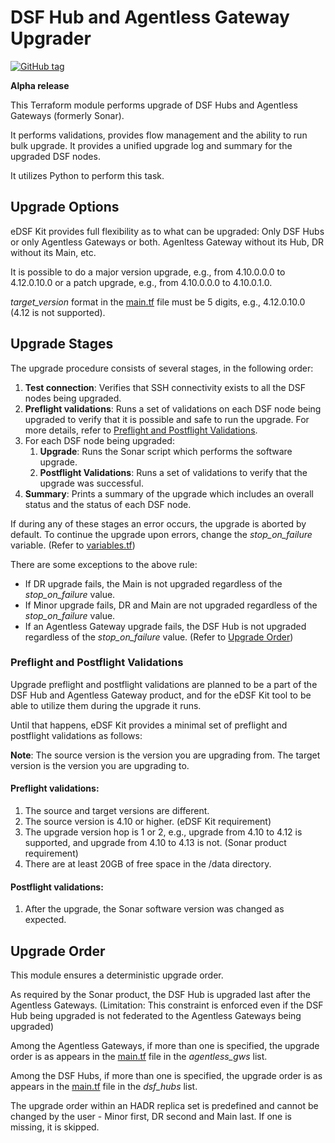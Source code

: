 # DSF Hub and Agentless Gateway Upgrader
[![GitHub tag](https://img.shields.io/github/v/tag/imperva/dsfkit.svg)](https://github.com/imperva/dsfkit/tags)

**Alpha release** 


This Terraform module performs upgrade of DSF Hubs and Agentless Gateways (formerly Sonar).

It performs validations, provides flow management and the ability to run bulk upgrade. It provides a unified upgrade
log and summary for the upgraded DSF nodes.

It utilizes Python to perform this task.


## Upgrade Options

eDSF Kit provides full flexibility as to what can be upgraded: Only DSF Hubs or only Agentless Gateways or both.
Agenltess Gateway without its Hub, DR without its Main, etc.

It is possible to do a major version upgrade, e.g., from 4.10.0.0.0 to 4.12.0.10.0 or a patch upgrade, e.g., from 4.10.0.0.0 to 4.10.0.1.0.

_target_version_ format in the [main.tf](./main.tf) file must be 5 digits, e.g., 4.12.0.10.0 (4.12 is not supported).

## Upgrade Stages

The upgrade procedure consists of several stages, in the following order:

1. **Test connection**: Verifies that SSH connectivity exists to all the DSF nodes being upgraded.
2. **Preflight validations**: Runs a set of validations on each DSF node being upgraded to verify that it is possible 
and safe to run the upgrade. For more details, refer to [Preflight and Postflight Validations](#preflight-and-postflight-validations). 
3. For each DSF node being upgraded:
   1. **Upgrade**: Runs the Sonar script which performs the software upgrade.
   2. **Postflight Validations**: Runs a set of validations to verify that the upgrade was successful.
4. **Summary**: Prints a summary of the upgrade which includes an overall status and the status of each DSF node.

If during any of these stages an error occurs, the upgrade is aborted by default.
To continue the upgrade upon errors, change the _stop_on_failure_ variable. (Refer to [variables.tf](./variables.tf))

There are some exceptions to the above rule:

- If DR upgrade fails, the Main is not upgraded regardless of the _stop_on_failure_ value.
- If Minor upgrade fails, DR and Main are not upgraded regardless of the _stop_on_failure_ value.
- If an Agentless Gateway upgrade fails, the DSF Hub is not upgraded regardless of the _stop_on_failure_ value. 
  (Refer to [Upgrade Order](#upgrade-order))

### Preflight and Postflight Validations

Upgrade preflight and postflight validations are planned to be a part of the DSF Hub and Agentless Gateway product, 
and for the eDSF Kit tool to be able to utilize them during the upgrade it runs.

Until that happens, eDSF Kit provides a minimal set of preflight and postflight validations as follows:

**Note**: The source version is the version you are upgrading from.
The target version is the version you are upgrading to.

#### Preflight validations:

1. The source and target versions are different.
2. The source version is 4.10 or higher. (eDSF Kit requirement)
3. The upgrade version hop is 1 or 2, e.g., upgrade from 4.10 to 4.12 is supported, and upgrade from 4.10 to 4.13 is not. (Sonar product requirement)
4. There are at least 20GB of free space in the <installation-directory>/data directory.

#### Postflight validations:

1. After the upgrade, the Sonar software version was changed as expected.


## Upgrade Order

This module ensures a deterministic upgrade order.

As required by the Sonar product, the DSF Hub is upgraded last after the Agentless Gateways. 
(Limitation: This constraint is enforced even if the DSF Hub being upgraded is not federated to the Agentless Gateways being upgraded)

Among the Agentless Gateways, if more than one is specified, the upgrade order is as appears in the [main.tf](./main.tf) file in the _agentless_gws_ list.

Among the DSF Hubs, if more than one is specified, the upgrade order is as appears in the [main.tf](./main.tf) file in the _dsf_hubs_ list.

The upgrade order within an HADR replica set is predefined and cannot be changed by the user - Minor first, DR second and Main last. 
If one is missing, it is skipped.
